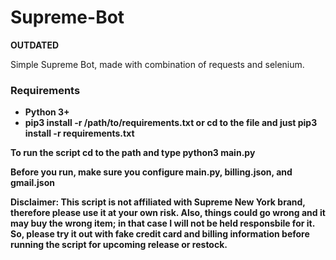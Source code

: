 # Supreme-Bot
<strong>OUTDATED</strong>

Simple Supreme Bot, made with combination of requests and selenium.
<H3>Requirements</H3>
<ul>
  <li><strong>Python 3+</strong></li>
  <li><strong>pip3 install -r /path/to/requirements.txt or cd to the file and just pip3 install -r requirements.txt</li>
</ul>
To run the script cd to the path and type python3 main.py
<p> Before you run, make sure you configure main.py, billing.json, and gmail.json</p>
<p></p>
<strong>Disclaimer: This script is not affiliated with Supreme New York brand, therefore please use it at your own risk. Also, things could go wrong and it may buy the wrong item; in that case I will not be held responsbile for it. So, please try it out with fake credit card and billing information before running the script for upcoming release or restock.</strong>
